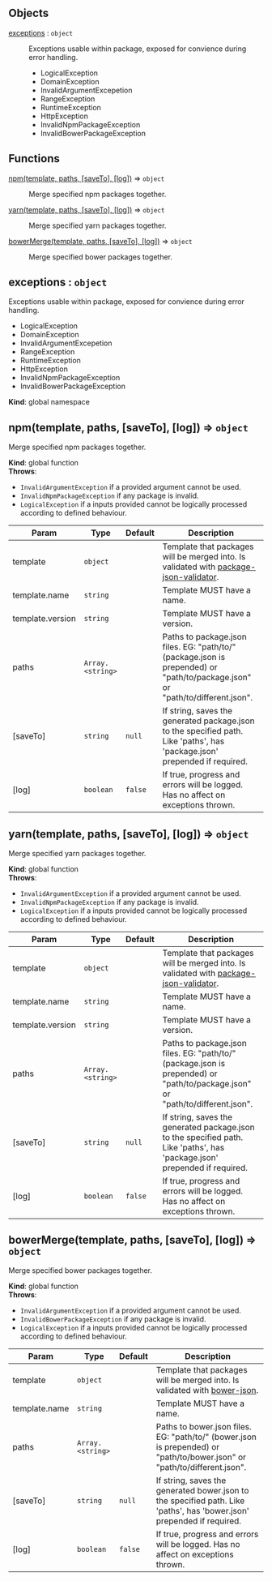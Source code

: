 ## Objects

<dl>
<dt><a href="#exceptions">exceptions</a> : <code>object</code></dt>
<dd><p>Exceptions usable within package, exposed for convience during error handling.</p>
<ul>
<li>LogicalException</li>
<li>DomainException</li>
<li>InvalidArgumentExcepetion</li>
<li>RangeException</li>
<li>RuntimeException</li>
<li>HttpException</li>
<li>InvalidNpmPackageException</li>
<li>InvalidBowerPackageException</li>
</ul>
</dd>
</dl>

## Functions

<dl>
<dt><a href="#npm">npm(template, paths, [saveTo], [log])</a> ⇒ <code>object</code></dt>
<dd><p>Merge specified npm packages together.</p>
</dd>
<dt><a href="#yarn">yarn(template, paths, [saveTo], [log])</a> ⇒ <code>object</code></dt>
<dd><p>Merge specified yarn packages together.</p>
</dd>
<dt><a href="#bowerMerge">bowerMerge(template, paths, [saveTo], [log])</a> ⇒ <code>object</code></dt>
<dd><p>Merge specified bower packages together.</p>
</dd>
</dl>

<a name="exceptions"></a>

## exceptions : <code>object</code>
Exceptions usable within package, exposed for convience during error handling.- LogicalException- DomainException- InvalidArgumentExcepetion- RangeException- RuntimeException- HttpException- InvalidNpmPackageException- InvalidBowerPackageException

**Kind**: global namespace  
<a name="npm"></a>

## npm(template, paths, [saveTo], [log]) ⇒ <code>object</code>
Merge specified npm packages together.

**Kind**: global function  
**Throws**:

- <code>InvalidArgumentException</code> if a provided argument cannot be used.
- <code>InvalidNpmPackageException</code> if any package is invalid.
- <code>LogicalException</code> if a inputs provided cannot be logically processed according to defined behaviour.


| Param | Type | Default | Description |
| --- | --- | --- | --- |
| template | <code>object</code> |  | Template that packages will be merged into. Is validated with [package-json-validator](https://www.npmjs.com/package/package-json-validator). |
| template.name | <code>string</code> |  | Template MUST have a name. |
| template.version | <code>string</code> |  | Template MUST have a version. |
| paths | <code>Array.&lt;string&gt;</code> |  | Paths to package.json files. EG: "path/to/" (package.json is prepended) or "path/to/package.json" or "path/to/different.json". |
| [saveTo] | <code>string</code> | <code>null</code> | If string, saves the generated package.json to the specified path. Like 'paths', has 'package.json' prepended if required. |
| [log] | <code>boolean</code> | <code>false</code> | If true, progress and errors will be logged. Has no affect on exceptions thrown. |

<a name="yarn"></a>

## yarn(template, paths, [saveTo], [log]) ⇒ <code>object</code>
Merge specified yarn packages together.

**Kind**: global function  
**Throws**:

- <code>InvalidArgumentException</code> if a provided argument cannot be used.
- <code>InvalidNpmPackageException</code> if any package is invalid.
- <code>LogicalException</code> if a inputs provided cannot be logically processed according to defined behaviour.


| Param | Type | Default | Description |
| --- | --- | --- | --- |
| template | <code>object</code> |  | Template that packages will be merged into. Is validated with [package-json-validator](https://www.npmjs.com/package/package-json-validator). |
| template.name | <code>string</code> |  | Template MUST have a name. |
| template.version | <code>string</code> |  | Template MUST have a version. |
| paths | <code>Array.&lt;string&gt;</code> |  | Paths to package.json files. EG: "path/to/" (package.json is prepended) or "path/to/package.json" or "path/to/different.json". |
| [saveTo] | <code>string</code> | <code>null</code> | If string, saves the generated package.json to the specified path. Like 'paths', has 'package.json' prepended if required. |
| [log] | <code>boolean</code> | <code>false</code> | If true, progress and errors will be logged. Has no affect on exceptions thrown. |

<a name="bowerMerge"></a>

## bowerMerge(template, paths, [saveTo], [log]) ⇒ <code>object</code>
Merge specified bower packages together.

**Kind**: global function  
**Throws**:

- <code>InvalidArgumentException</code> if a provided argument cannot be used.
- <code>InvalidBowerPackageException</code> if any package is invalid.
- <code>LogicalException</code> if a inputs provided cannot be logically processed according to defined behaviour.


| Param | Type | Default | Description |
| --- | --- | --- | --- |
| template | <code>object</code> |  | Template that packages will be merged into. Is validated with [bower-json](https://www.npmjs.com/package/bower-json). |
| template.name | <code>string</code> |  | Template MUST have a name. |
| paths | <code>Array.&lt;string&gt;</code> |  | Paths to bower.json files. EG: "path/to/" (bower.json is prepended) or "path/to/bower.json" or "path/to/different.json". |
| [saveTo] | <code>string</code> | <code>null</code> | If string, saves the generated bower.json to the specified path. Like 'paths', has 'bower.json' prepended if required. |
| [log] | <code>boolean</code> | <code>false</code> | If true, progress and errors will be logged. Has no affect on exceptions thrown. |


